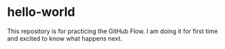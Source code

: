 # hello-world
This  repository is for practicing the GitHub Flow. I am doing it for first time and excited to know what happens next.
